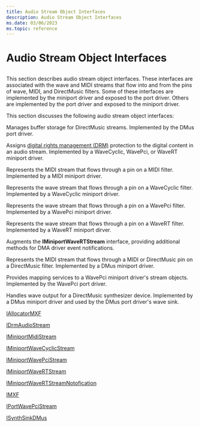 ```yaml
---
title: Audio Stream Object Interfaces
description: Audio Stream Object Interfaces
ms.date: 03/06/2023
ms.topic: reference
---
```



# Audio Stream Object Interfaces


## <span id="ddk_audio_stream_object_interfaces_ks"></span><span id="DDK_AUDIO_STREAM_OBJECT_INTERFACES_KS"></span>


This section describes audio stream object interfaces. These interfaces are associated with the wave and MIDI streams that flow into and from the pins of wave, MIDI, and DirectMusic filters. Some of these interfaces are implemented by the miniport driver and exposed to the port driver. Others are implemented by the port driver and exposed to the miniport driver.

This section discusses the following audio stream object interfaces:

Manages buffer storage for DirectMusic streams. Implemented by the DMus port driver.

Assigns [digital rights management (DRM)](./digital-rights-management.md) protection to the digital content in an audio stream. Implemented by a WaveCyclic, WavePci, or WaveRT miniport driver.

Represents the MIDI stream that flows through a pin on a MIDI filter. Implemented by a MIDI miniport driver.

Represents the wave stream that flows through a pin on a WaveCyclic filter. Implemented by a WaveCyclic miniport driver.

Represents the wave stream that flows through a pin on a WavePci filter. Implemented by a WavePci miniport driver.

Represents the wave stream that flows through a pin on a WaveRT filter. Implemented by a WaveRT miniport dirver.

Augments the **IMiniportWaveRTStream** interface, providing additional methods for DMA driver event notifications.

Represents the MIDI stream that flows through a MIDI or DirectMusic pin on a DirectMusic filter. Implemented by a DMus miniport driver.

Provides mapping services to a WavePci miniport driver's stream objects. Implemented by the WavePci port driver.

Handles wave output for a DirectMusic synthesizer device. Implemented by a DMus miniport driver and used by the DMus port driver's wave sink.

[IAllocatorMXF](/windows-hardware/drivers/ddi/dmusicks/nn-dmusicks-iallocatormxf)

[IDrmAudioStream](/windows-hardware/drivers/ddi/drmk/nn-drmk-idrmaudiostream)

[IMiniportMidiStream](/windows-hardware/drivers/ddi/portcls/nn-portcls-iminiportmidistream)

[IMiniportWaveCyclicStream](/windows-hardware/drivers/ddi/portcls/nn-portcls-iminiportwavecyclicstream)

[IMiniportWavePciStream](/windows-hardware/drivers/ddi/portcls/nn-portcls-iminiportwavepcistream)

[IMiniportWaveRTStream](/windows-hardware/drivers/ddi/portcls/nn-portcls-iminiportwavertstream)

[IMiniportWaveRTStreamNotofication](/windows-hardware/drivers/ddi/portcls/nn-portcls-iminiportwavertstreamnotification)

[IMXF](/windows-hardware/drivers/ddi/dmusicks/nn-dmusicks-imxf)

[IPortWavePciStream](/windows-hardware/drivers/ddi/portcls/nn-portcls-iportwavepcistream)

[ISynthSinkDMus](/windows-hardware/drivers/ddi/dmusicks/nn-dmusicks-isynthsinkdmus)

 


